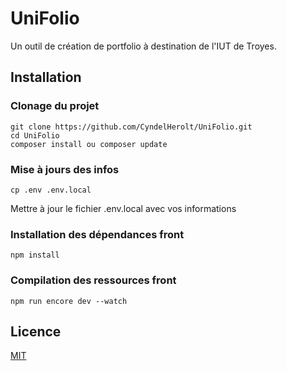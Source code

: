 # UniFolio

Un outil de création de portfolio à destination de l'IUT de Troyes.


## Installation

### Clonage du projet

    git clone https://github.com/CyndelHerolt/UniFolio.git
    cd UniFolio
    composer install ou composer update

### Mise à jours des infos

    cp .env .env.local

Mettre à jour le fichier .env.local avec vos informations

### Installation des dépendances front

    npm install

### Compilation des ressources front

    npm run encore dev --watch

## Licence 

[MIT](https://choosealicense.com/licenses/mit/)
